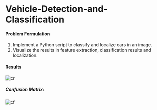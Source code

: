 

# Vehicle-Detection-and-Classification

#### Problem Formulation
1. Implement a Python script to classify and localize cars in an image. 
2. Visualize the results in feature extraction, classification results and localization. 

#### Results
![cr](https://user-images.githubusercontent.com/13369817/123565122-0f924600-d7bc-11eb-9a4e-57ee6e63e99a.png)

##### Confusion Matrix: 
![cf](https://user-images.githubusercontent.com/13369817/123565001-bb876180-d7bb-11eb-827f-f64b353c3875.png)
